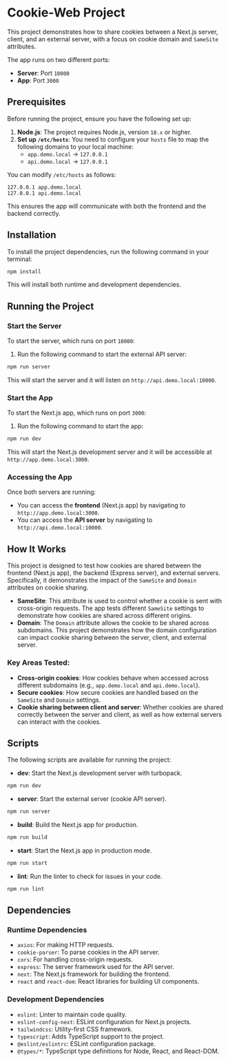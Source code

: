 # Cookie-Web Project

This project demonstrates how to share cookies between a Next.js server, client, and an external server, with a focus on cookie domain and `SameSite` attributes.

The app runs on two different ports:
- **Server**: Port `10000`
- **App**: Port `3000`

## Prerequisites

Before running the project, ensure you have the following set up:

1. **Node.js**: The project requires Node.js, version `18.x` or higher.
2. **Set up `/etc/hosts`**: You need to configure your `hosts` file to map the following domains to your local machine:
    - `app.demo.local` -> `127.0.0.1`
    - `api.demo.local` -> `127.0.0.1`

You can modify `/etc/hosts` as follows:

```
127.0.0.1 app.demo.local
127.0.0.1 api.demo.local
```

This ensures the app will communicate with both the frontend and the backend correctly.

## Installation

To install the project dependencies, run the following command in your terminal:

```bash
npm install
```

This will install both runtime and development dependencies.

## Running the Project

### Start the Server
To start the server, which runs on port `10000`:

1. Run the following command to start the external API server:

```bash
npm run server
```

This will start the server and it will listen on `http://api.demo.local:10000`.

### Start the App
To start the Next.js app, which runs on port `3000`:

1. Run the following command to start the app:

```bash
npm run dev
```

This will start the Next.js development server and it will be accessible at `http://app.demo.local:3000`.

### Accessing the App
Once both servers are running:

- You can access the **frontend** (Next.js app) by navigating to `http://app.demo.local:3000`.
- You can access the **API server** by navigating to `http://api.demo.local:10000`.

## How It Works

This project is designed to test how cookies are shared between the frontend (Next.js app), the backend (Express server), and external servers. Specifically, it demonstrates the impact of the `SameSite` and `Domain` attributes on cookie sharing.

- **SameSite**: This attribute is used to control whether a cookie is sent with cross-origin requests. The app tests different `SameSite` settings to demonstrate how cookies are shared across different origins.
- **Domain**: The `Domain` attribute allows the cookie to be shared across subdomains. This project demonstrates how the domain configuration can impact cookie sharing between the server, client, and external server.

### Key Areas Tested:

- **Cross-origin cookies**: How cookies behave when accessed across different subdomains (e.g., `app.demo.local` and `api.demo.local`).
- **Secure cookies**: How secure cookies are handled based on the `SameSite` and `Domain` settings.
- **Cookie sharing between client and server**: Whether cookies are shared correctly between the server and client, as well as how external servers can interact with the cookies.

## Scripts

The following scripts are available for running the project:

- **dev**: Start the Next.js development server with turbopack.

```bash
npm run dev
```

- **server**: Start the external server (cookie API server).

```bash
npm run server
```

- **build**: Build the Next.js app for production.

```bash
npm run build
```

- **start**: Start the Next.js app in production mode.

```bash
npm run start
```

- **lint**: Run the linter to check for issues in your code.

```bash
npm run lint
```

## Dependencies

### Runtime Dependencies

- `axios`: For making HTTP requests.
- `cookie-parser`: To parse cookies in the API server.
- `cors`: For handling cross-origin requests.
- `express`: The server framework used for the API server.
- `next`: The Next.js framework for building the frontend.
- `react` and `react-dom`: React libraries for building UI components.

### Development Dependencies

- `eslint`: Linter to maintain code quality.
- `eslint-config-next`: ESLint configuration for Next.js projects.
- `tailwindcss`: Utility-first CSS framework.
- `typescript`: Adds TypeScript support to the project.
- `@eslint/eslintrc`: ESLint configuration package.
- `@types/*`: TypeScript type definitions for Node, React, and React-DOM.